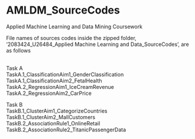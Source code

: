 # AMLDM_SourceCodes
Applied Machine Learning and Data Mining Coursework

File names of sources codes inside the zipped folder, ‘2083424_U26484_Applied Machine Learning and Data_SourceCodes’, are as follows<br/><br/>

Task A<br/>
TaskA.1_ClassificationAim1_GenderClassification<br/>
TaskA.1_ClassificationAim2_FetalHealth<br/>
TaskA.2_RegressionAim1_IceCreamRevenue<br/>
TaskA.2_RegressionAim2_CarPrice<br/>

Task B<br/>
TaskB.1_ClusterAim1_CategorizeCountries<br/>
TaskB.1_ClusterAim2_MallCustomers<br/>
TaskB.2_AssociationRule1_OnlineRetail<br/>
TaskB.2_AssociationRule2_TitanicPassengerData<br/>

